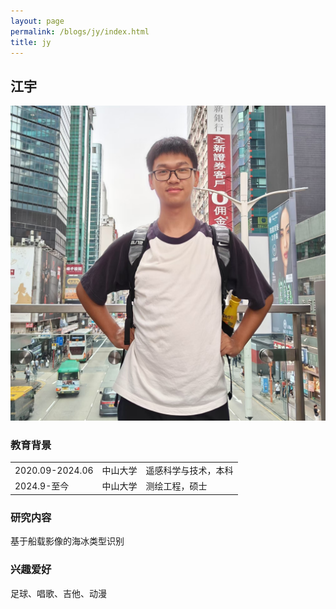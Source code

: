 ```yaml
---
layout: page
permalink: /blogs/jy/index.html
title: jy
---
```


## 江宇

<img src="/blogs/team_members.assets/jiangyu1.png">

### 教育背景

<table class="table_md">
  <tr>
    <td>2020.09-2024.06</td>
    <td>中山大学</td>
    <td>遥感科学与技术，本科</td>
  </tr>
  <tr>
    <td>2024.9-至今</td>
    <td>中山大学</td>
    <td>测绘工程，硕士</td>
  </tr>
</table>

### 研究内容
基于船载影像的海冰类型识别

### 兴趣爱好
足球、唱歌、吉他、动漫